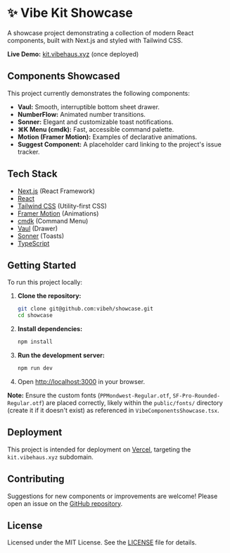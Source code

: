 # ✨ Vibe Kit Showcase

A showcase project demonstrating a collection of modern React components, built with Next.js and styled with Tailwind CSS.

**Live Demo:** [kit.vibehaus.xyz](https://kit.vibehaus.xyz) (once deployed)

## Components Showcased

This project currently demonstrates the following components:

*   **Vaul:** Smooth, interruptible bottom sheet drawer.
*   **NumberFlow:** Animated number transitions.
*   **Sonner:** Elegant and customizable toast notifications.
*   **⌘K Menu (cmdk):** Fast, accessible command palette.
*   **Motion (Framer Motion):** Examples of declarative animations.
*   **Suggest Component:** A placeholder card linking to the project's issue tracker.

## Tech Stack

*   [Next.js](https://nextjs.org/) (React Framework)
*   [React](https://reactjs.org/)
*   [Tailwind CSS](https://tailwindcss.com/) (Utility-first CSS)
*   [Framer Motion](https://www.framer.com/motion/) (Animations)
*   [cmdk](https://github.com/pacocoursey/cmdk) (Command Menu)
*   [Vaul](https://vaul.emilkowal.ski/) (Drawer)
*   [Sonner](https://sonner.emilkowal.ski/) (Toasts)
*   [TypeScript](https://www.typescriptlang.org/)

## Getting Started

To run this project locally:

1.  **Clone the repository:**
    ```bash
    git clone git@github.com:vibeh/showcase.git
    cd showcase
    ```
2.  **Install dependencies:**
    ```bash
    npm install
    ```
3.  **Run the development server:**
    ```bash
    npm run dev
    ```
4.  Open [http://localhost:3000](http://localhost:3000) in your browser.

**Note:** Ensure the custom fonts (`PPMondwest-Regular.otf`, `SF-Pro-Rounded-Regular.otf`) are placed correctly, likely within the `public/fonts/` directory (create it if it doesn't exist) as referenced in `VibeComponentsShowcase.tsx`.

## Deployment

This project is intended for deployment on [Vercel](https://vercel.com/), targeting the `kit.vibehaus.xyz` subdomain.

## Contributing

Suggestions for new components or improvements are welcome! Please open an issue on the [GitHub repository](https://github.com/vibeh/showcase/issues).

## License

Licensed under the MIT License. See the [LICENSE](LICENSE) file for details.
